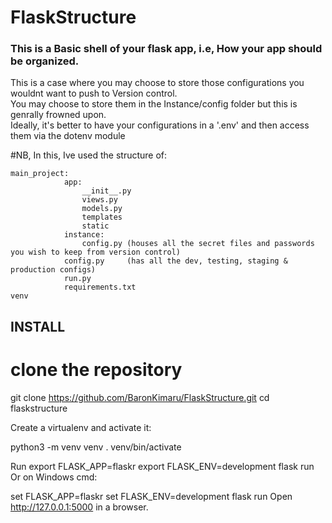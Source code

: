 # FlaskStructure

### This is a Basic shell of your flask app, i.e, How your app should be organized.
This is a case where you may choose to store those configurations you wouldnt want to push to Version control.\
You may choose to store them in the Instance/config folder but this is genrally frowned upon.\
Ideally, it's better to have your configurations in a '.env' and then access them via the dotenv module 

#NB, In this, Ive used the structure of:
```
main_project:
            app:
                __init__.py
                views.py
                models.py
                templates
                static
            instance:
                config.py (houses all the secret files and passwords you wish to keep from version control)
            config.py     (has all the dev, testing, staging & production configs)
            run.py
            requirements.txt
venv
```

## INSTALL
# clone the repository
git clone https://github.com/BaronKimaru/FlaskStructure.git
cd flaskstructure

Create a virtualenv and activate it:

python3 -m venv venv
. venv/bin/activate

Run
export FLASK_APP=flaskr
export FLASK_ENV=development
flask run
Or on Windows cmd:

set FLASK_APP=flaskr
set FLASK_ENV=development
flask run
Open http://127.0.0.1:5000 in a browser.
